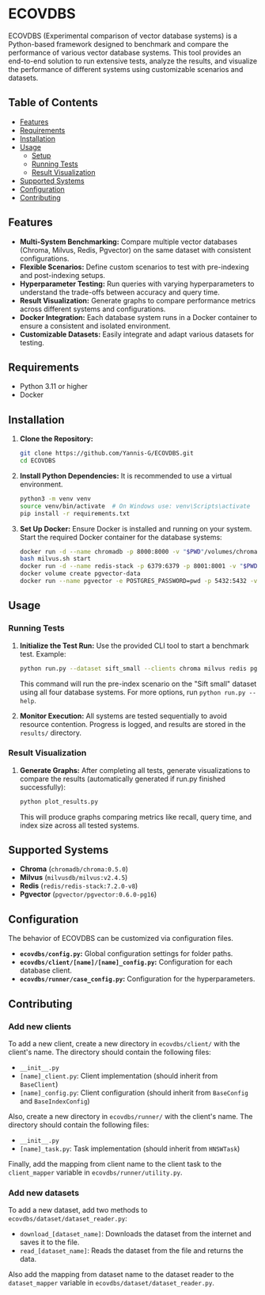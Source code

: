 # ECOVDBS

ECOVDBS (Experimental comparison of vector database systems) is a Python-based framework designed to benchmark and compare the performance of various vector database systems. This tool provides an end-to-end solution to run extensive tests, analyze the results, and visualize the performance of different systems using customizable scenarios and datasets.

## Table of Contents
- [Features](#features)
- [Requirements](#requirements)
- [Installation](#installation)
- [Usage](#usage)
  - [Setup](#setup)
  - [Running Tests](#running-tests)
  - [Result Visualization](#result-visualization)
- [Supported Systems](#supported-systems)
- [Configuration](#configuration)
- [Contributing](#Contributing)

## Features
- **Multi-System Benchmarking:** Compare multiple vector databases (Chroma, Milvus, Redis, Pgvector) on the same dataset with consistent configurations.
- **Flexible Scenarios:** Define custom scenarios to test with pre-indexing and post-indexing setups.
- **Hyperparameter Testing:** Run queries with varying hyperparameters to understand the trade-offs between accuracy and query time.
- **Result Visualization:** Generate graphs to compare performance metrics across different systems and configurations.
- **Docker Integration:** Each database system runs in a Docker container to ensure a consistent and isolated environment.
- **Customizable Datasets:** Easily integrate and adapt various datasets for testing.

## Requirements
- Python 3.11 or higher
- Docker

## Installation
1. **Clone the Repository:**
   ```bash
   git clone https://github.com/Yannis-G/ECOVDBS.git
   cd ECOVDBS
   ```

2. **Install Python Dependencies:**
   It is recommended to use a virtual environment.
   ```bash
   python3 -m venv venv
   source venv/bin/activate  # On Windows use: venv\Scripts\activate
   pip install -r requirements.txt
   ```

3. **Set Up Docker:**
   Ensure Docker is installed and running on your system. Start the required Docker container for the database systems:
   ```bash
   docker run -d --name chromadb -p 8000:8000 -v "$PWD"/volumes/chroma/data:/chroma/chroma -e IS_PERSISTENT=TRUE -e ANONYMIZED_TELEMETRY=TRUE -e ALLOW_RESET=TRUE chromadb/chroma:0.5.0
   bash milvus.sh start
   docker run -d --name redis-stack -p 6379:6379 -p 8001:8001 -v "$PWD"/volumes/redis/data:/data redis/redis-stack:7.2.0-v8
   docker volume create pgvector-data
   docker run --name pgvector -e POSTGRES_PASSWORD=pwd -p 5432:5432 -v pgvector-data:/var/lib/postgresql/data -d pgvector/pgvector:0.6.0-pg16 
   ```

## Usage
### Running Tests
1. **Initialize the Test Run:**
   Use the provided CLI tool to start a benchmark test. Example:
   ```bash
   python run.py --dataset sift_small --clients chroma milvus redis pgvector
   ```
   This command will run the pre-index scenario on the "Sift small" dataset using all four database systems. For more options, run `python run.py --help`.

2. **Monitor Execution:**
   All systems are tested sequentially to avoid resource contention. Progress is logged, and results are stored in the `results/` directory.

### Result Visualization
1. **Generate Graphs:**
   After completing all tests, generate visualizations to compare the results (automatically generated if run.py finished successfully):
   ```bash
   python plot_results.py
   ```
   This will produce graphs comparing metrics like recall, query time, and index size across all tested systems.

## Supported Systems
- **Chroma** (`chromadb/chroma:0.5.0`)
- **Milvus** (`milvusdb/milvus:v2.4.5`)
- **Redis** (`redis/redis-stack:7.2.0-v8`)
- **Pgvector** (`pgvector/pgvector:0.6.0-pg16`)

## Configuration
The behavior of ECOVDBS can be customized via configuration files.
- **`ecovdbs/config.py`:** Global configuration settings for folder paths.
- **`ecovdbs/client/[name]/[name]_config.py`:** Configuration for each database client.
- **`ecovdbs/runner/case_config.py`:** Configuration for the hyperparameters.

## Contributing
### Add new clients
To add a new client, create a new directory in `ecovdbs/client/` with the client's name. The directory should contain the following files:
- `__init__.py`
- `[name]_client.py`: Client implementation (should inherit from `BaseClient`)
- `[name]_config.py`: Client configuration (should inherit from `BaseConfig` and `BaseIndexConfig`)

Also, create a new directory in `ecovdbs/runner/` with the client's name. The directory should contain the following files:
- `__init__.py`
- `[name]_task.py`: Task implementation (should inherit from `HNSWTask`)

Finally, add the mapping from client name to the client task to the `client_mapper` variable in `ecovdbs/runner/utility.py`.

### Add new datasets
To add a new dataset, add two methods to `ecovdbs/dataset/dataset_reader.py`:
- `download_[dataset_name]`: Downloads the dataset from the internet and saves it to the file.
- `read_[dataset_name]`: Reads the dataset from the file and returns the data.

Also add the mapping from dataset name to the dataset reader to the `dataset_mapper` variable in `ecovdbs/dataset/dataset_reader.py`.